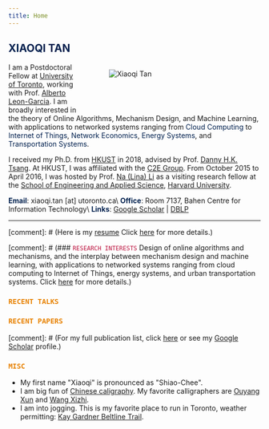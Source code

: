 ```yaml
---
title: Home
---
```


<img src="/img/xiaoqi_uoft_beam.jpg" style="max-width:25%;min-width:248px;float:right; margin: 70px 55px" alt="Xiaoqi Tan" />

>
## <span style="color:#00204E"> XIAOQI TAN </span>

>
I am a Postdoctoral Fellow at [University of Toronto](https://utoronto.ca), working with Prof. [Alberto Leon-Garcia](https://www.ece.utoronto.ca/people/leon-garcia-a/). I am broadly interested in the theory of Online Algorithms, Mechanism Design, and Machine Learning, with applications to networked systems ranging from <span style="color:#00204E">Cloud Computing</span> to <span style="color:#00204E">Internet of Things</span>, <span style="color:#00204E">Network Economics</span>,  <span style="color:#00204E">Energy Systems</span>, and <span style="color:#00204E">Transportation Systems</span>. 

>
I received my Ph.D. from [HKUST](https://hkust.edu.hk/) in 2018, advised by Prof. [Danny H.K. Tsang](https://eetsang.home.ece.ust.hk/). At HKUST, I was affiliated with the [C2E Group](http://c2e.ece.ust.hk/main/). From October 2015 to April 2016, I was hosted by Prof. [Na (Lina) Li](https://nali.seas.harvard.edu/) as a visiting research fellow at the [School of Engineering and Applied Science](https://www.seas.harvard.edu/), [Harvard University](https://harvard.edu). 

>
<span style="color:#00204E">**Email**</span>: xiaoqi.tan [at] utoronto.ca\\
<span style="color:#00204E">**Office**</span>: Room 7137, Bahen Centre for Information Technology\\
<span style="color:#00204E">**Links**</span>: [Google Scholar](https://scholar.google.com/citations?user=drR_WcAAAAAJ&hl=en&sortby=pubdate) | [DBLP](https://dblp.org/pid/139/4363.html)


---

[comment]: # (Here is my [resume](/resume) Click [here](/publications_year) for more details.)



[comment]: # (### <span style="color:#BB133E">`RESEARCH INTERESTS`</span> Design of online algorithms and mechanisms, and the interplay between mechanism design and machine learning, with applications to networked systems ranging from cloud computing to Internet of Things, energy systems, and urban transportation systems. Click [here](/publications_year) for more details.)

<a id="recent"></a>

### <span style="color:#E78100"> `RECENT TALKS` </span> 

<ul class=circle>
        <script>
            var i;
            for (i = 0; i < talks_full.length; i++) {
            if (talks_full[i].highlight.search("yes") >= 0) {
                document.write("<li class=paper>");
                printPaper(talks_full[i], "O");
                document.write("</li>");
            }
        }
        </script>
</ul>


<a id="recentpapers"></a> 

### <span style="color:#E78100">`RECENT PAPERS` </span> 

<ul class=circle>
        <script>
            var i;
            for (i = 0; i < papers_full.length; i++) {
            if (papers_full[i].highlight.search("yes") >= 0) {
                document.write("<li class=paper>");
                printPaper(papers_full[i], "O");
                document.write("</li>");
            }
        }
        </script>
</ul>

[comment]: # (For my  full publication list,  click [here](/publications_year) or see my [Google Scholar](https://scholar.google.com/citations?hl=en&user=OIDN4i8AAAAJ&view_op=list_works&sortby=pubdate) profile.)

### <span style="color:#E78100">`MISC` </span> 
- My first name "Xiaoqi" is pronounced as "Shiao-Chee".
- I am big fun of [Chinese caligraphy](https://en.wikipedia.org/wiki/Chinese_calligraphy). My favorite calligraphers are  [Ouyang Xun](https://en.wikipedia.org/wiki/Ouyang_Xun) and  [Wang Xizhi](https://en.wikipedia.org/wiki/Wang_Xizhi). 
- I am into jogging. This is my favorite place to run in Toronto, weather permitting: [Kay Gardner Beltline Trail](https://www.tripadvisor.ca/Attraction_Review-g155019-d7070406-Reviews-Kay_Gardner_Beltline_Trail-Toronto_Ontario.html).
